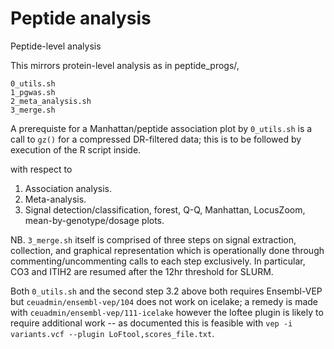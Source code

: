 # Peptide analysis

Peptide-level analysis

This mirrors protein-level analysis as in peptide_progs/,

```
0_utils.sh  
1_pgwas.sh
2_meta_analysis.sh
3_merge.sh
```

A prerequiste for a Manhattan/peptide association plot by `0_utils.sh` is a call to `gz()` for a compressed DR-filtered data; this is to be followed by execution of the R script inside.

with respect to 

1. Association analysis.
2. Meta-analysis.
3. Signal detection/classification, forest, Q-Q, Manhattan, LocusZoom, mean-by-genotype/dosage plots.

NB. `3_merge.sh` itself is comprised of three steps on signal extraction, collection, and graphical representation which is operationally done through commenting/uncommenting calls to each step exclusively. In particular, CO3 and ITIH2 are resumed after the 12hr threshold for SLURM.

Both `0_utils.sh` and the second step 3.2 above both requires Ensembl-VEP but `ceuadmin/ensembl-vep/104` does not work on icelake; a remedy is made with `ceuadmin/ensembl-vep/111-icelake` however the loftee plugin is likely to require additional work -- as documented this is feasible with `vep -i variants.vcf --plugin LoFtool,scores_file.txt`.
